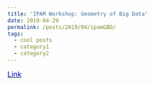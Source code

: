 ```yaml
---
title: 'IPAM Workshop: Geometry of Big Data'
date: 2019-04-29
permalink: /posts/2019/04/ipamGBD/
tags:
  - cool posts
  - category1
  - category2
---
```


[<font size="3"><font color="#0000dd">Link</font><br /></font><br />](http://www.ipam.ucla.edu/programs/workshops/workshop-iii-geometry-of-big-data/?tab=overview)

